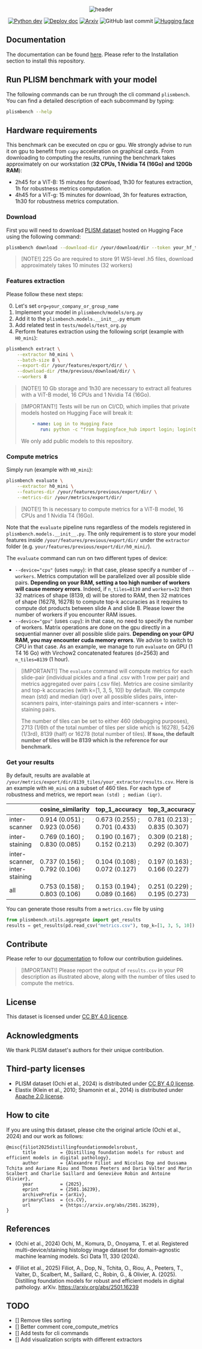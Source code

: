 <div align="center">

![header](https://capsule-render.vercel.app/api?type=waving&height=140&color=gradient&text=Plismbench:&section=header&fontAlign=16&fontSize=45&textBg=false&descAlignY=45&fontAlignY=20&descSize=20&desc=A%20%20robustness%20%20benchmark%20%20of%20%20pathology%20%20foundation%20A%20models&descAlign=52)



[![Python dev](https://github.com/owkin/plism-benchmark/actions/workflows/python-app.yml/badge.svg)](https://github.com/owkin/plism-benchmark/actions/workflows/python-app.yml) [![Deploy doc](https://github.com/owkin/plism-benchmark/actions/workflows/page.yml/badge.svg)](https://github.com/owkin/plism-benchmark/actions/workflows/page.yml) [![Arxiv](https://img.shields.io/badge/Arxiv-2407.18449-red?style=flat-square)](https://arxiv.org/abs/2501.16239)
![GitHub last commit](https://img.shields.io/github/last-commit/owkin/plism-benchmark?style=flat-square)
[![Hugging face](https://img.shields.io/badge/%F0%9F%A4%97%20%20-PLISM-yellow)](https://huggingface.co/datasets/owkin/plism-dataset)
</div>


## Documentation

The documentation can be found [here](https://owkin.github.io/plism-benchmark).
Please refer to the Installation section to install this repository.

## Run PLISM benchmark with your model

The following commands can be run through the cli command `plismbench`.
You can find a detailed description of each subcommand by typing:

```bash
plismbench --help
```

## Hardware requirements

This benchmark can be executed on cpu or gpu. We strongly advise to run it on gpu to benefit from `cupy` acceleration on graphical cards. From downloading to computing the results, running the benchmark takes approximately on our workstation (**32 CPUs, 1 Nvidia T4 (16Go) and 120Gb RAM**):

- 2h45 for a ViT-B: 15 minutes for download, 1h30 for features extraction, 1h for robustness metrics computation.
- 4h45 for a ViT-g: 15 minutes for download, 3h for features extraction, 1h30 for robustness metrics computation.


### Download

First you will need to download [PLISM dataset](https://huggingface.co/datasets/owkin/plism-dataset) hosted on Hugging Face using the following command:

```bash
plismbench download --download-dir /your/download/dir --token your_hf_token --workers 8
```

> [NOTE!]
> 225 Go are required to store 91 WSI-level .h5 files, download approximately takes 10 minutes (32 workers)
>

### Features extraction

Please follow these next steps:

0. Let's set `org=your_company_or_group_name`
1. Implement your model in ``plismbench/models/org.py``
2. Add it to the ``plismbench.models.__init__.py`` enum
3. Add related test in ``tests/models/test_org.py``
4. Perform features extraction using the following script (example with `H0_mini`):

```bash
plismbench extract \
    --extractor h0_mini \
    --batch-size 8 \
    --export-dir /your/features/export/dir/ \
    --download-dir /the/previous/download/dir/ \
    --workers 8
```

> [NOTE!]
> 10 Gb storage and 1h30 are necessary to extract all features with a ViT-B model, 16 CPUs and 1 Nvidia T4 (16Go).
>

> [IMPORTANT!]
> Tests will be run on CI/CD, which implies that private models hosted on Hugging Face will break it:
> ```yaml
>     - name: Log in to Hugging Face
>        run: python -c "from huggingface_hub import login; login(token='${{ secrets.HF_TOKEN }}', new_session=False)"
>```
> We only add public models to this repository.

### Compute metrics

Simply run (example with `H0_mini`):

```bash
plismbench evaluate \
    --extractor h0_mini \
    --features-dir /your/features/previous/export/dir/ \
    --metrics-dir /your/metrics/export/dir/
```

> [NOTE!]
> 1h is necessary to compute metrics for a ViT-B model, 16 CPUs and 1 Nvidia T4 (16Go).
>


Note that the `evaluate` pipeline runs regardless of the models registered in ``plismbench.models.__init__.py``. The only requirement is to store your model features inside `/your/features/previous/export/dir/` under the `extractor` folder (e.g. `your/features/previous/export/dir/h0_mini/`).

The `evaluate` command can run on two different types of device:

- `--device="cpu"` (uses `numpy`): in that case, please specify a number of `--workers`. Metrics computation will be parallelized over all possible slide pairs. **Depending on your RAM, setting a too high number of workers will cause memory errors**. Indeed, if `n_tiles=8139` and `workers=32` then 32 matrices of shape (8139, d) will be stored to RAM, then 32 matrices of shape (16278, 16278) to compute top-k accuracies as it requires to compute dot products between slide A and slide B. Please lower the number of workers if you encounter RAM issues.
- `--device="gpu"` (uses `cupy`): in that case, no need to specify the number of workers. Matrix operations are done on the gpu directly in a sequential manner over all possible slide pairs. **Depending on your GPU RAM, you may encounter cuda memory errors**. We advise to switch to CPU in that case. As an example, we manage to run `evaluate` on GPU (1 T4 16 Go) with Virchow2 concatenated features (d=2563) and `n_tiles=8139` (1 hour).


> [IMPORTANT!]
> The `evaluate` command will compute metrics for each slide-pair (individual pickles and a final .csv with 1 row per pair) and metrics aggregated over pairs (.csv file). Metrics are cosine similarity and top-k accuracies (with k=[1, 3, 5, 10]) by default. We compute mean (std) and median (iqr) over all possible slides pairs, inter-scanners pairs, inter-stainings pairs and inter-scanners + inter-staining pairs.
>
> The number of tiles can be set to either 460 (debugging purposes), 2713 (1/6th of the total number of tiles per slide which is 16278), 5426 (1/3rd), 8139 (half) or 16278 (total number of tiles). **If `None`, the default number of tiles will be 8139 which is the reference for our benchmark.**

### Get your results

By default, results are available at `/your/metrics/export/dir/8139_tiles/your_extractor/results.csv`. Here is an example with `H0_mini` on a subset of 460 tiles. For each type of robustness and metrics, we report `mean (std) ; median (iqr)`.

|                               | cosine_similarity             | top_1_accuracy                | top_3_accuracy                | top_5_accuracy                | top_10_accuracy               |
|:------------------------------|:------------------------------|:------------------------------|:------------------------------|:------------------------------|:------------------------------|
| inter-scanner                 | 0.914 (0.051) ; 0.923 (0.056) | 0.673 (0.255) ; 0.701 (0.433) | 0.781 (0.213) ; 0.835 (0.307) | 0.823 (0.193) ; 0.882 (0.251) | 0.875 (0.162) ; 0.931 (0.173) |
| inter-staining                | 0.769 (0.160) ; 0.830 (0.085) | 0.190 (0.167) ; 0.152 (0.213) | 0.309 (0.218) ; 0.292 (0.307) | 0.372 (0.240) ; 0.374 (0.336) | 0.467 (0.266) ; 0.501 (0.357) |
| inter-scanner, inter-staining | 0.737 (0.156) ; 0.792 (0.106) | 0.104 (0.108) ; 0.072 (0.127) | 0.197 (0.163) ; 0.166 (0.227) | 0.253 (0.190) ; 0.231 (0.274) | 0.346 (0.226) ; 0.346 (0.335) |
| all                           | 0.753 (0.158) ; 0.803 (0.106) | 0.153 (0.194) ; 0.089 (0.166) | 0.251 (0.229) ; 0.195 (0.273) | 0.307 (0.244) ; 0.266 (0.321) | 0.397 (0.265) ; 0.387 (0.373) |

You can generate those results from a `metrics.csv` file by using

```python
from plismbench.utils.aggregate import get_results
results = get_results(pd.read_csv("metrics.csv"), top_k=[1, 3, 5, 10]).
```


## Contribute

Please refer to our [documentation](https://owkin.github.io/plism-benchmark) to follow our contribution guidelines.

> [IMPORTANT!]
> Please report the output of `results.csv` in your PR description as illustrated above, along with the number of tiles used to compute the metrics.
>

## License

This dataset is licensed under [CC BY 4.0 licence](https://creativecommons.org/licenses/by/4.0/deed.en).

## Acknowledgments

We thank PLISM dataset's authors for their unique contribution.

## Third-party licenses

- PLISM dataset (Ochi et al., 2024) is distributed under [CC BY 4.0 license](https://plus.figshare.com/collections/Pathology_Images_of_Scanners_and_Mobilephones_PLISM_Dataset/6773925).
- Elastix (Klein et al., 2010; Shamonin et al., 2014) is distributed under [Apache 2.0 license](https://github.com/SuperElastix/elastix).

## How to cite

If you are using this dataset, please cite the original article (Ochi et al., 2024) and our work as follows:


```
@misc{filiot2025distillingfoundationmodelsrobust,
      title         = {Distilling foundation models for robust and efficient models in digital pathology},
      author        = {Alexandre Filiot and Nicolas Dop and Oussama Tchita and Auriane Riou and Thomas Peeters and Daria Valter and Marin Scalbert and Charlie Saillard and Geneviève Robin and Antoine Olivier},
      year          = {2025},
      eprint        = {2501.16239},
      archivePrefix = {arXiv},
      primaryClass  = {cs.CV},
      url           = {https://arxiv.org/abs/2501.16239},
}
```

## References

- (Ochi et al., 2024) Ochi, M., Komura, D., Onoyama, T. et al. Registered multi-device/staining histology image dataset for domain-agnostic machine learning models. Sci Data 11, 330 (2024).

- (Filiot et al., 2025) Filiot, A., Dop, N., Tchita, O., Riou, A., Peeters, T., Valter, D., Scalbert, M., Saillard, C., Robin, G., & Olivier, A. (2025). Distilling foundation models for robust and efficient models in digital pathology. arXiv. https://arxiv.org/abs/2501.16239

## TODO
- [] Remove tiles sorting
- [] Better comment core_compute_metrics
- [] Add tests for cli commands
- [] Add visualization scripts with different extractors
